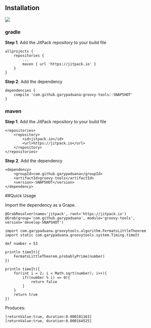 ## Installation

[![](https://jitpack.io/v/garypaduana/groovy-tools.svg)](https://jitpack.io/#garypaduana/groovy-tools)

### gradle

**Step 1**. Add the JitPack repository to your build file

    allprojects {
        repositories {
            ...
            maven { url 'https://jitpack.io' }
        }
    }

**Step 2**. Add the dependency

    dependencies {
        compile 'com.github.garypaduana:groovy-tools:-SNAPSHOT'
    }
    
### maven

**Step 1**. Add the JitPack repository to your build file

    <repositories>
        <repository>
            <id>jitpack.io</id>
            <url>https://jitpack.io</url>
        </repository>
    </repositories>

**Step 2**. Add the dependency

    <dependency>
        <groupId>com.github.garypaduana</groupId>
        <artifactId>groovy-tools</artifactId>
        <version>-SNAPSHOT</version>
    </dependency>

##Quick Usage

Import the dependency as a Grape.

    @GrabResolver(name='jitpack', root='https://jitpack.io')
    @Grab(group='com.github.garypaduana', module='groovy-tools', version='develop-SNAPSHOT')
    
    import com.garypaduana.groovytools.algorithm.FermatsLittleTheorem
    import static com.garypaduana.groovytools.system.Timing.timeIt
    
    def number = 53
    
    println timeIt({
        FermatsLittleTheorem.probablyPrime(number)
    })
    
    println timeIt({
        for(int i = 2; i < Math.sqrt(number); i++){
            if((number % i) == 0){
                return false
            }        
        }
        return true
    })
    
Produces:

    [returnValue:true, duration:0.000181163]
    [returnValue:true, duration:0.000164525]